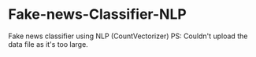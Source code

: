 # Fake-news-Classifier-NLP
Fake news classifier using NLP (CountVectorizer)
PS: Couldn't upload the data file as it's too large.

